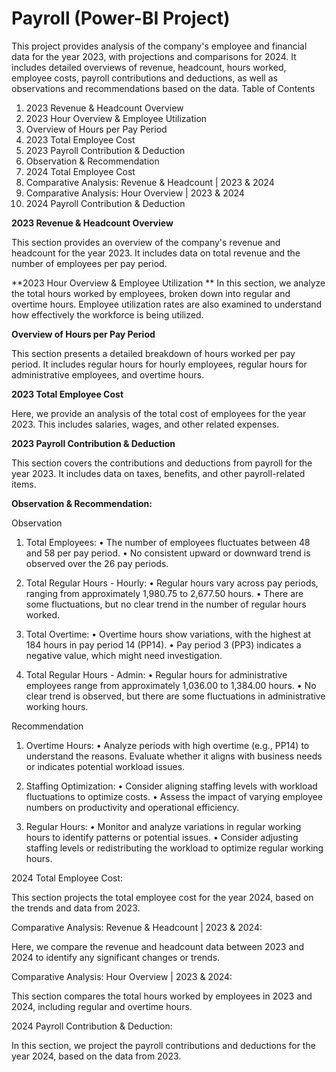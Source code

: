 # Payroll (Power-BI Project)
This project provides  analysis of the company's employee and financial data for the year 2023, with projections and comparisons for 2024. It includes detailed overviews of revenue, headcount, hours worked, employee costs, payroll contributions and deductions, as well as observations and recommendations based on the data.
Table of Contents

1. 2023 Revenue & Headcount Overview
2. 2023 Hour Overview & Employee Utilization
3. Overview of Hours per Pay Period
4. 2023 Total Employee Cost
5. 2023 Payroll Contribution & Deduction
6. Observation & Recommendation
7. 2024 Total Employee Cost
8. Comparative Analysis: Revenue & Headcount | 2023 & 2024
9. Comparative Analysis: Hour Overview | 2023 & 2024
10. 2024 Payroll Contribution & Deduction

**2023 Revenue & Headcount Overview**

This section provides an overview of the company's revenue and headcount for the year 2023. It includes data on total revenue and the number of employees per pay period.

**2023 Hour Overview & Employee Utilization
**
In this section, we analyze the total hours worked by employees, broken down into regular and overtime hours. Employee utilization rates are also examined to understand how effectively the workforce is being utilized.

**Overview of Hours per Pay Period**

This section presents a detailed breakdown of hours worked per pay period. It includes regular hours for hourly employees, regular hours for administrative employees, and overtime hours.

**2023 Total Employee Cost**

Here, we provide an analysis of the total cost of employees for the year 2023. This includes salaries, wages, and other related expenses.

**2023 Payroll Contribution & Deduction**

This section covers the contributions and deductions from payroll for the year 2023. It includes data on taxes, benefits, and other payroll-related items.

**Observation & Recommendation:**

Observation

1. Total Employees:
•	The number of employees fluctuates between 48 and 58 per pay period.
•	No consistent upward or downward trend is observed over the 26 pay periods.

2. Total Regular Hours - Hourly:
•	Regular hours vary across pay periods, ranging from approximately 1,980.75 to 2,677.50 hours.
•	There are some fluctuations, but no clear trend in the number of regular hours worked.

3. Total Overtime:
•	Overtime hours show variations, with the highest at 184 hours in pay period 14 (PP14).
•	Pay period 3 (PP3) indicates a negative value, which might need investigation.

4. Total Regular Hours - Admin:
•	Regular hours for administrative employees range from approximately 1,036.00 to 1,384.00 hours.
•	No clear trend is observed, but there are some fluctuations in administrative working hours.

Recommendation

1. Overtime Hours:
•	Analyze periods with high overtime (e.g., PP14) to understand the reasons. Evaluate whether it aligns with business needs or indicates potential workload issues.

2. Staffing Optimization:
•	Consider aligning staffing levels with workload fluctuations to optimize costs.
•	Assess the impact of varying employee numbers on productivity and operational efficiency.

3. Regular Hours:
•	Monitor and analyze variations in regular working hours to identify patterns or potential issues.
•	Consider adjusting staffing levels or redistributing the workload to optimize regular working hours.



2024 Total Employee Cost:

This section projects the total employee cost for the year 2024, based on the trends and data from 2023.

Comparative Analysis: Revenue & Headcount | 2023 & 2024:

Here, we compare the revenue and headcount data between 2023 and 2024 to identify any significant changes or trends.

Comparative Analysis: Hour Overview | 2023 & 2024:

This section compares the total hours worked by employees in 2023 and 2024, including regular and overtime hours.

2024 Payroll Contribution & Deduction:

In this section, we project the payroll contributions and deductions for the year 2024, based on the data from 2023.

